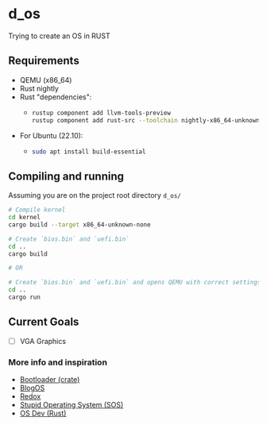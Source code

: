 # d_os

Trying to create an OS in RUST

## Requirements

- QEMU (x86_64)
- Rust nightly
- Rust "dependencies":
  - ```sh
    rustup component add llvm-tools-preview
    rustup component add rust-src --toolchain nightly-x86_64-unknown-linux-gnu
    ```
- For Ubuntu (22.10):
  - ```sh
    sudo apt install build-essential
    ```

## Compiling and running

Assuming you are on the project root directory `d_os/`
```sh
# Compile kernel
cd kernel
cargo build --target x86_64-unknown-none

# Create `bios.bin` and `uefi.bin`
cd ..
cargo build

# OR

# Create `bios.bin` and `uefi.bin` and opens QEMU with correct settings
cd ..
cargo run
```

## Current Goals

- [ ] VGA Graphics

### More info and inspiration

- [Bootloader (crate)](https://github.com/rust-osdev/bootloader)
- [BlogOS](https://os.phil-opp.com/)
- [Redox](https://www.redox-os.org/)
- [Stupid Operating System (SOS)](https://github.com/sos-os/kernel)
- [OS Dev (Rust)](https://wiki.osdev.org/Rust)

